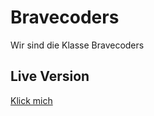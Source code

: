 # Bravecoders

Wir sind die Klasse Bravecoders

## Live Version

[Klick mich](https://22-d03-1.github.io/bravecoders/)
